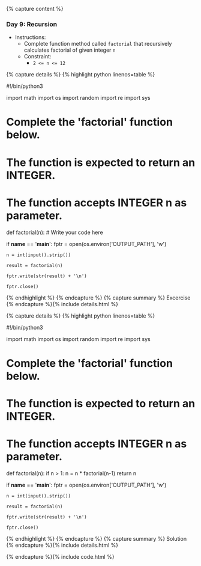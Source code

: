 {% capture content %}
### Day 9: Recursion 
- Instructions:
    - Complete function method called `factorial` that recursively calculates factorial of given integer `n`
    - Constraint:
        - `2 <= n <= 12`

{% capture details %}
{% highlight python linenos=table %}

#!/bin/python3

import math
import os
import random
import re
import sys

# Complete the 'factorial' function below.

# The function is expected to return an INTEGER.
# The function accepts INTEGER n as parameter.

def factorial(n):
    # Write your code here

if __name__ == '__main__':
    fptr = open(os.environ['OUTPUT_PATH'], 'w')

    n = int(input().strip())

    result = factorial(n)

    fptr.write(str(result) + '\n')

    fptr.close()

{% endhighlight %}
{% endcapture %}
{% capture summary %} 
Excercise
{% endcapture %}{% include details.html %}

{% capture details %}
{% highlight python linenos=table %}

#!/bin/python3

import math
import os
import random
import re
import sys

# Complete the 'factorial' function below.

# The function is expected to return an INTEGER.
# The function accepts INTEGER n as parameter.


def factorial(n):
    if n > 1:
        n = n * factorial(n-1) 
    return n

if __name__ == '__main__':
    fptr = open(os.environ['OUTPUT_PATH'], 'w')

    n = int(input().strip())

    result = factorial(n)

    fptr.write(str(result) + '\n')

    fptr.close()

{% endhighlight %}
{% endcapture %}
{% capture summary %} 
Solution
{% endcapture %}{% include details.html %}

{% endcapture %}{% include code.html %}
